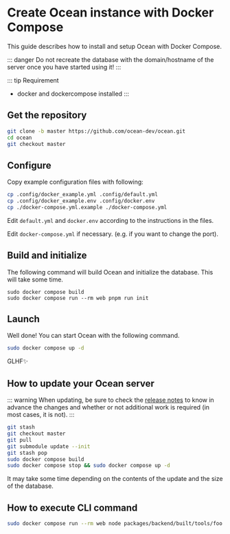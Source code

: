 Create Ocean instance with Docker Compose
================================================================

This guide describes how to install and setup Ocean with Docker Compose.

::: danger
Do not recreate the database with the domain/hostname of the server once you have started using it!
:::

::: tip Requirement
- docker and dockercompose installed
:::

Get the repository
----------------------------------------------------------------
```sh
git clone -b master https://github.com/ocean-dev/ocean.git
cd ocean
git checkout master
```

Configure
----------------------------------------------------------------
Copy example configuration files with following:

```sh
cp .config/docker_example.yml .config/default.yml
cp .config/docker_example.env .config/docker.env
cp ./docker-compose.yml.example ./docker-compose.yml
```

Edit `default.yml` and `docker.env` according to the instructions in the files.

Edit `docker-compose.yml` if necessary. (e.g. if you want to change the port).

Build and initialize
----------------------------------------------------------------
The following command will build Ocean and initialize the database.
This will take some time.

``` shell
sudo docker compose build
sudo docker compose run --rm web pnpm run init
```

Launch
----------------------------------------------------------------
Well done! You can start Ocean with the following command.


```sh
sudo docker compose up -d
```

GLHF✨

How to update your Ocean server
----------------------------------------------------------------
::: warning
When updating, be sure to check the [release notes](https://github.com/ocean-dev/ocean/blob/master/CHANGELOG.md) to know in advance the changes and whether or not additional work is required (in most cases, it is not).
:::

```sh
git stash
git checkout master
git pull
git submodule update --init
git stash pop
sudo docker compose build
sudo docker compose stop && sudo docker compose up -d
```

It may take some time depending on the contents of the update and the size of the database.

How to execute CLI command
----------------------------------------------------------------
```sh
sudo docker compose run --rm web node packages/backend/built/tools/foo bar
```
